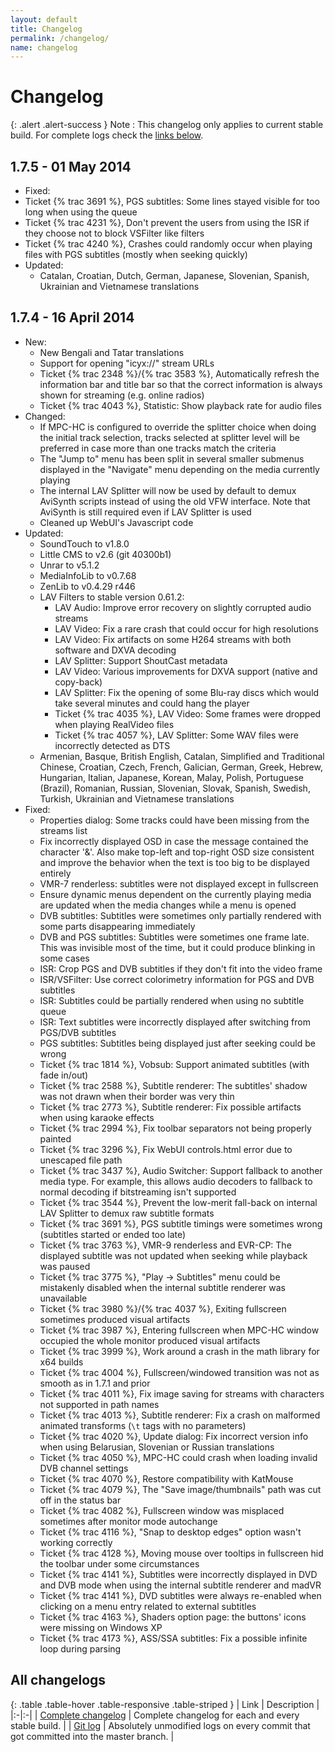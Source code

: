 ```yaml
---
layout: default
title: Changelog
permalink: /changelog/
name: changelog
---
```


# Changelog

{: .alert .alert-success }
Note
: This changelog only applies to current stable build.
For complete logs check the [links below](#all-changelogs).

## 1.7.5 - 01 May 2014
* Fixed:
 * Ticket {% trac 3691 %}, PGS subtitles: Some lines stayed visible for too long when using the queue
 * Ticket {% trac 4231 %}, Don't prevent the users from using the ISR if they choose not to block VSFilter like filters
 * Ticket {% trac 4240 %}, Crashes could randomly occur when playing files with PGS subtitles (mostly when seeking quickly)
* Updated:
  * Catalan, Croatian, Dutch, German, Japanese, Slovenian, Spanish, Ukrainian and Vietnamese translations


## 1.7.4 - 16 April 2014
* New:
  * New Bengali and Tatar translations
  * Support for opening "icyx://" stream URLs
  * Ticket {% trac 2348 %}/{% trac 3583 %}, Automatically refresh the information bar and title bar so that the correct information
    is always shown for streaming (e.g. online radios)
  * Ticket {% trac 4043 %}, Statistic: Show playback rate for audio files
* Changed:
  * If MPC-HC is configured to override the splitter choice when doing the initial track selection,
    tracks selected at splitter level will be preferred in case more than one tracks match the criteria
  * The "Jump to" menu has been split in several smaller submenus displayed in the "Navigate" menu
    depending on the media currently playing
  * The internal LAV Splitter will now be used by default to demux AviSynth scripts instead of using the old VFW interface.
    Note that AviSynth is still required even if LAV Splitter is used
  * Cleaned up WebUI's Javascript code
* Updated:
  * SoundTouch to v1.8.0
  * Little CMS to v2.6 (git 40300b1)
  * Unrar to v5.1.2
  * MediaInfoLib to v0.7.68
  * ZenLib to v0.4.29 r446
  * LAV Filters to stable version 0.61.2:
      * LAV Audio: Improve error recovery on slightly corrupted audio streams
      * LAV Video: Fix a rare crash that could occur for high resolutions
      * LAV Video: Fix artifacts on some H264 streams with both software and DXVA decoding
      * LAV Splitter: Support ShoutCast metadata
      * LAV Video: Various improvements for DXVA support (native and copy-back)
      * LAV Splitter: Fix the opening of some Blu-ray discs which would take several minutes and could hang the player
      * Ticket {% trac 4035 %}, LAV Video: Some frames were dropped when playing RealVideo files
      * Ticket {% trac 4057 %}, LAV Splitter: Some WAV files were incorrectly detected as DTS
  * Armenian, Basque, British English, Catalan, Simplified and Traditional Chinese, Croatian, Czech, French,
    Galician, German, Greek, Hebrew, Hungarian, Italian, Japanese, Korean, Malay, Polish, Portuguese (Brazil), Romanian,
    Russian, Slovenian, Slovak, Spanish, Swedish, Turkish, Ukrainian and Vietnamese translations
* Fixed:
  * Properties dialog: Some tracks could have been missing from the streams list
  * Fix incorrectly displayed OSD in case the message contained the character '&'. Also make top-left and
    top-right OSD size consistent and improve the behavior when the text is too big to be displayed entirely
  * VMR-7 renderless: subtitles were not displayed except in fullscreen
  * Ensure dynamic menus dependent on the currently playing media are updated when the media changes while a menu is opened
  * DVB subtitles: Subtitles were sometimes only partially rendered with some parts disappearing immediately
  * DVB and PGS subtitles: Subtitles were sometimes one frame late. This was invisible most of the time,
    but it could produce blinking in some cases
  * ISR: Crop PGS and DVB subtitles if they don't fit into the video frame
  * ISR/VSFilter: Use correct colorimetry information for PGS and DVB subtitles
  * ISR: Subtitles could be partially rendered when using no subtitle queue
  * ISR: Text subtitles were incorrectly displayed after switching from PGS/DVB subtitles
  * PGS subtitles: Subtitles being displayed just after seeking could be wrong
  * Ticket {% trac 1814 %}, Vobsub: Support animated subtitles (with fade in/out)
  * Ticket {% trac 2588 %}, Subtitle renderer: The subtitles' shadow was not drawn when their border was very thin
  * Ticket {% trac 2773 %}, Subtitle renderer: Fix possible artifacts when using karaoke effects
  * Ticket {% trac 2994 %}, Fix toolbar separators not being properly painted
  * Ticket {% trac 3296 %}, Fix WebUI controls.html error due to unescaped file path
  * Ticket {% trac 3437 %}, Audio Switcher: Support fallback to another media type. For example, this allows audio decoders
    to fallback to normal decoding if bitstreaming isn't supported
  * Ticket {% trac 3544 %}, Prevent the low-merit fall-back on internal LAV Splitter to demux raw subtitle formats
  * Ticket {% trac 3691 %}, PGS subtitle timings were sometimes wrong (subtitles started or ended too late)
  * Ticket {% trac 3763 %}, VMR-9 renderless and EVR-CP: The displayed subtitle was not updated when seeking while playback was paused
  * Ticket {% trac 3775 %}, "Play -> Subtitles" menu could be mistakenly disabled when the internal subtitle renderer was unavailable
  * Ticket {% trac 3980 %}/{% trac 4037 %}, Exiting fullscreen sometimes produced visual artifacts
  * Ticket {% trac 3987 %}, Entering fullscreen when MPC-HC window occupied the whole monitor produced visual artifacts
  * Ticket {% trac 3999 %}, Work around a crash in the math library for x64 builds
  * Ticket {% trac 4004 %}, Fullscreen/windowed transition was not as smooth as in 1.7.1 and prior
  * Ticket {% trac 4011 %}, Fix image saving for streams with characters not supported in path names
  * Ticket {% trac 4013 %}, Subtitle renderer: Fix a crash on malformed animated transforms (`\t` tags with no parameters)
  * Ticket {% trac 4020 %}, Update dialog: Fix incorrect version info when using Belarusian, Slovenian or Russian translations
  * Ticket {% trac 4050 %}, MPC-HC could crash when loading invalid DVB channel settings
  * Ticket {% trac 4070 %}, Restore compatibility with KatMouse
  * Ticket {% trac 4079 %}, The "Save image/thumbnails" path was cut off in the status bar
  * Ticket {% trac 4082 %}, Fullscreen window was misplaced sometimes after monitor mode autochange
  * Ticket {% trac 4116 %}, "Snap to desktop edges" option wasn't working correctly
  * Ticket {% trac 4128 %}, Moving mouse over tooltips in fullscreen hid the toolbar under some circumstances
  * Ticket {% trac 4141 %}, Subtitles were incorrectly displayed in DVD and DVB mode when using the internal subtitle renderer and madVR
  * Ticket {% trac 4141 %}, DVD subtitles were always re-enabled when clicking on a menu entry related to external subtitles
  * Ticket {% trac 4163 %}, Shaders option page: the buttons' icons were missing on Windows XP
  * Ticket {% trac 4173 %}, ASS/SSA subtitles: Fix a possible infinite loop during parsing


## All changelogs

{: .table .table-hover .table-responsive .table-striped }
| Link | Description |
|:-|:-|
| [Complete changelog](https://trac.mpc-hc.org/wiki/Changelog) | Complete changelog for each and every stable build. |
| [Git log](https://github.com/mpc-hc/mpc-hc/commits/master/) | Absolutely unmodified logs on every commit that got committed into the master branch. |
